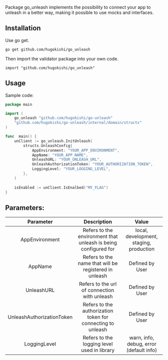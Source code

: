Package go_unleash implements the possibility to connect your app to unleash in a better way, making it possible to use mocks and interfaces.

## Installation
Use go get.
```
go get github.com/hugokishi/go_unleash
```
Then import the validator package into your own code.
```
import "github.com/hugokishi/go_unleash"
```

## Usage
Sample code:
```go
package main

import (
	go_unleash "github.com/hugokishi/go-unleash"
	"github.com/hugokishi/go-unleash/internal/domain/structs"
)

func  main() {
	unClient := go_unleash.InitUnleash(
		structs.UnleashConfig{
			AppEnvironment: "YOUR_APP_ENVIRONMENT",
			AppName: "YOUR_APP_NAME",
			UnleashURL: "YOUR_UNLEASH_URL",
			UnleashAuthorizationToken: "YOUR_AUTHORIZATION_TOKEN",
			LoggingLevel: "YOUR_LOGGING_LEVEL",
		},
	)
	
	isEnabled := unClient.IsEnalbed("MY_FLAG")
}
```

## Parameters:
| Parameter | Description | Value |
| :-------------: |:--------:| :-------------: |
| AppEnvironment | Refers to the environment that unleash is being configured for  | local, development, staging, production
| AppName | Refers to the name that will be registered in unleash | Defined by User |
| UnleashURL | Refers to the url of connection with unleash | Defined by User |
| UnleashAuthorizationToken | Refers to the authorization token for connecting to unleash | Defined by User |
| LoggingLevel | Refers to the logging level used in library | warn, info, debug, error (default info) |
 
